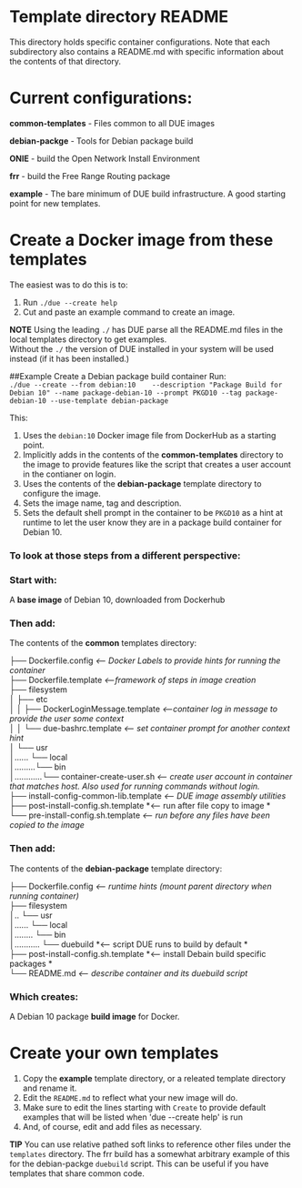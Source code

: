# Template directory README

This directory holds specific container configurations.
Note that each subdirectory also contains a README.md with
specific information about the contents of that directory.

# Current configurations:
**common-templates** - Files common to all DUE images

**debian-packge**    - Tools for Debian package build

**ONIE**             - build the Open Network Install Environment

**frr**              - build the Free Range Routing package

**example**          - The bare minimum of DUE build infrastructure. A good starting point for new templates.

# Create a Docker image from these templates
The easiest was to do this is to:  
  1. Run `./due --create help`  
  2. Cut and paste an example command to create an image.   


**NOTE** Using the leading `./` has DUE parse all the README.md files in the local templates directory to get examples.  
Without the `./` the version of DUE installed in your system will be used instead (if it has been installed.)  
  
##Example  Create a Debian package build container
Run:  
`./due --create --from debian:10    --description "Package Build for Debian 10" --name package-debian-10 --prompt PKGD10 --tag package-debian-10 --use-template debian-package`  
  
This:  
1. Uses the `debian:10` Docker image file from DockerHub as a starting point.  
2. Implicitly adds in the contents of the **common-templates** directory to the image to provide features like the script that creates a user account in the contianer on login.  
3. Uses the contents of the **debian-package** template directory to configure the image.  
4. Sets the image name, tag and description.  
5. Sets the default shell prompt in the container to be `PKGD10` as a hint at runtime to let the user know they are in a package build container for Debian 10.  

### To look at those steps from a different perspective:

### Start with:  
A **base image** of Debian 10, downloaded from Dockerhub

### Then add:
The contents of the **common** templates directory:

├── Dockerfile.config    *<-- Docker Labels to provide hints for running the container*  
├── Dockerfile.template  *<--framework of steps in image creation*  
├── filesystem  
│   ├── etc  
│   │   ├── DockerLoginMessage.template  *<--container log in message to provide the user some context*  
│   │   └── due-bashrc.template          *<-- set container prompt for another context hint*  
│   └── usr  
│...... └── local  
│.........└── bin  
│............└── container-create-user.sh  *<-- create user account in container that matches host. Also used for running commands without login.*  
├── install-config-common-lib.template     *<-- DUE image assembly utilities*    
├── post-install-config.sh.template        *<-- run after file copy to image *  
└── pre-install-config.sh.template         *<-- run before any files have been copied to the image*

### Then add:
The contents of the **debian-package** template directory:

├── Dockerfile.config  *<-- runtime hints (mount parent directory when running container)*  
├── filesystem  
│.. └── usr  
│...... └── local  
│........ └── bin  
│........... └── duebuild  *<-- script DUE runs to build by default *  
├── post-install-config.sh.template  *<-- install Debain build specific packages *  
└── README.md  *<-- describe container and its duebuild script*  

### Which creates:
A Debian 10 package **build image** for Docker.


# Create your own templates

 1. Copy the **example** template directory, or a releated template directory and rename it.  
 2. Edit the `README.md` to reflect what your new image will do.  
 3. Make sure to edit the lines starting with `Create` to provide default examples
     that will be listed when 'due --create help' is run  
 4. And, of course, edit and add files as necessary.  

**TIP** You can use relative pathed soft links to reference other files under the `templates` directory. The frr build has a somewhat arbitrary example of this for the debian-packge `duebuild` script. This can be useful if you have templates that share common code.  



  

